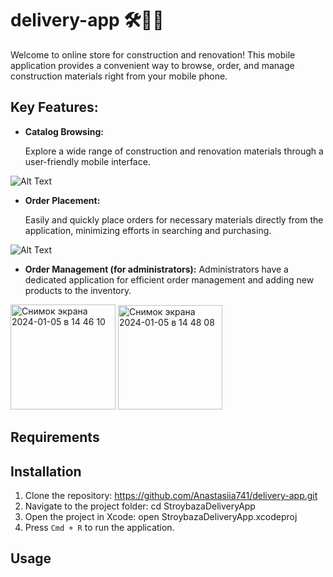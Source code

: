 # delivery-app 🛠️🏡📲
Welcome to online store for construction and renovation! This mobile application provides a convenient way to browse, order, and manage construction materials right from your mobile phone.
## Key Features:
- **Catalog Browsing:**
  
  Explore a wide range of construction and renovation materials through a user-friendly mobile interface.
  
![Alt Text](https://media.giphy.com/media/uNvpZ73FIqDMu4xk6n/giphy.gif)

- **Order Placement:**
  
  Easily and quickly place orders for necessary materials directly from the application, minimizing efforts in searching and purchasing.

![Alt Text](https://media.giphy.com/media/xbfsqCOqg5HRas8NAu/giphy.gif)

- **Order Management (for administrators):**
  Administrators have a dedicated application for efficient order management and adding new products to the inventory.
<img width="168" alt="Снимок экрана 2024-01-05 в 14 46 10" src="https://github.com/Anastasiia741/delivery-app/assets/56585649/1ba7d1e6-446f-454e-a17a-baa9f3d26d42">

<img width="167" alt="Снимок экрана 2024-01-05 в 14 48 08" src="https://github.com/Anastasiia741/delivery-app/assets/56585649/b85d16b7-0166-49ac-a08c-947fd74631d3">


## Requirements


## Installation

1. Clone the repository: https://github.com/Anastasiia741/delivery-app.git 
2. Navigate to the project folder: cd StroybazaDeliveryApp
3. Open the project in Xcode: open StroybazaDeliveryApp.xcodeproj
4. Press `Cmd + R` to run the application.

## Usage


